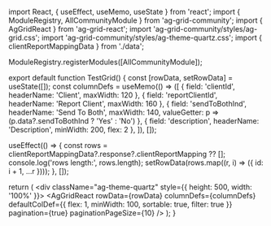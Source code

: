 import React, { useEffect, useMemo, useState } from 'react';
import { ModuleRegistry, AllCommunityModule } from 'ag-grid-community';
import { AgGridReact } from 'ag-grid-react';
import 'ag-grid-community/styles/ag-grid.css';
import 'ag-grid-community/styles/ag-theme-quartz.css';
import { clientReportMappingData } from './data';

ModuleRegistry.registerModules([AllCommunityModule]);

export default function TestGrid() {
  const [rowData, setRowData] = useState([]);
  const columnDefs = useMemo(() => ([
    { field: 'clientId', headerName: 'Client', maxWidth: 120 },
    { field: 'reportClientId', headerName: 'Report Client', maxWidth: 160 },
    { field: 'sendToBothInd', headerName: 'Send To Both', maxWidth: 140,
      valueGetter: p => (p.data?.sendToBothInd ? 'Yes' : 'No') },
    { field: 'description', headerName: 'Description', minWidth: 200, flex: 2 },
  ]), []);

  useEffect(() => {
    const rows = clientReportMappingData?.response?.clientReportMapping ?? [];
    console.log('rows length:', rows.length);
    setRowData(rows.map((r, i) => ({ id: i + 1, ...r })));
  }, []);

  return (
    <div className="ag-theme-quartz" style={{ height: 500, width: '100%' }}>
      <AgGridReact
        rowData={rowData}
        columnDefs={columnDefs}
        defaultColDef={{ flex: 1, minWidth: 100, sortable: true, filter: true }}
        pagination={true}
        paginationPageSize={10}
      />
    </div>
  );
}
